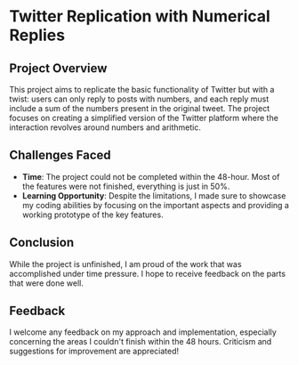 # Twitter Replication with Numerical Replies

## Project Overview

This project aims to replicate the basic functionality of Twitter but with a twist: users can only reply to posts with numbers, and each reply must include a sum of the numbers present in the original tweet. The project focuses on creating a simplified version of the Twitter platform where the interaction revolves around numbers and arithmetic.

## Challenges Faced

- **Time**: The project could not be completed within the 48-hour. Most of the features were not finished, everything is just in 50%.
- **Learning Opportunity**: Despite the limitations, I made sure to showcase my coding abilities by focusing on the important aspects and providing a working prototype of the key features.

## Conclusion

While the project is unfinished, I am proud of the work that was accomplished under time pressure. I hope to receive feedback on the parts that were done well.

## Feedback

I welcome any feedback on my approach and implementation, especially concerning the areas I couldn't finish within the 48 hours. Criticism and suggestions for improvement are appreciated!

